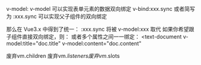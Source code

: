 v-model:
v-model 可以实现表单元素的数据双向绑定
v-bind:xxx.sync 或者简写为 :xxx.sync 可以实现父子组件的双向绑定

那么在 Vue3.x 中得到了统一：
:xxx.sync 将被 v-model:xxx 取代
如果你希望跟子组件直接双向绑定，则：
<text-document v-model="doc"></text-document>
或者多个属性之间一一绑定：
<text-document 
    v-model:title="doc.title"
    v-model:content="doc.content"
></text-document>

废弃vm.children
废弃vm.$listeners
废弃vm.$slots